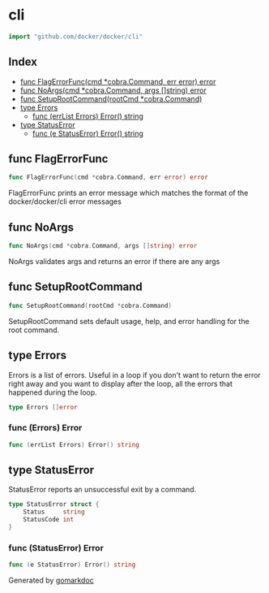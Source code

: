 <!-- Code generated by gomarkdoc. DO NOT EDIT -->

# cli

```go
import "github.com/docker/docker/cli"
```

## Index

- [func FlagErrorFunc(cmd *cobra.Command, err error) error](<#func-flagerrorfunc>)
- [func NoArgs(cmd *cobra.Command, args []string) error](<#func-noargs>)
- [func SetupRootCommand(rootCmd *cobra.Command)](<#func-setuprootcommand>)
- [type Errors](<#type-errors>)
  - [func (errList Errors) Error() string](<#func-errors-error>)
- [type StatusError](<#type-statuserror>)
  - [func (e StatusError) Error() string](<#func-statuserror-error>)


## func FlagErrorFunc

```go
func FlagErrorFunc(cmd *cobra.Command, err error) error
```

FlagErrorFunc prints an error message which matches the format of the docker/docker/cli error messages

## func NoArgs

```go
func NoArgs(cmd *cobra.Command, args []string) error
```

NoArgs validates args and returns an error if there are any args

## func SetupRootCommand

```go
func SetupRootCommand(rootCmd *cobra.Command)
```

SetupRootCommand sets default usage, help, and error handling for the root command.

## type Errors

Errors is a list of errors. Useful in a loop if you don't want to return the error right away and you want to display after the loop, all the errors that happened during the loop.

```go
type Errors []error
```

### func \(Errors\) Error

```go
func (errList Errors) Error() string
```

## type StatusError

StatusError reports an unsuccessful exit by a command.

```go
type StatusError struct {
    Status     string
    StatusCode int
}
```

### func \(StatusError\) Error

```go
func (e StatusError) Error() string
```



Generated by [gomarkdoc](<https://github.com/princjef/gomarkdoc>)
